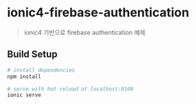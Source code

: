 # ionic4-firebase-authentication

> ionic4 기반으로 firebase authentication 예제

## Build Setup

```bash
# install dependencies
npm install

# serve with hot reload at localhost:8100
ionic serve
```
